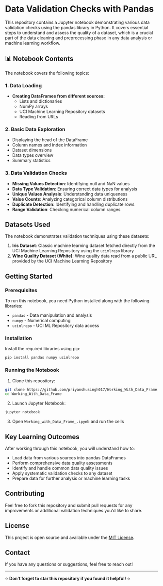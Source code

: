 # Data Validation Checks with Pandas

This repository contains a Jupyter notebook demonstrating various data validation checks using the pandas library in Python. It covers essential steps to understand and assess the quality of a dataset, which is a crucial part of the data cleaning and preprocessing phase in any data analysis or machine learning workflow.

## 📊 Notebook Contents

The notebook covers the following topics:

### 1. Data Loading
- **Creating DataFrames from different sources:**
  - Lists and dictionaries
  - NumPy arrays
  - UCI Machine Learning Repository datasets
  - Reading from URLs

### 2. Basic Data Exploration
- Displaying the head of the DataFrame
- Column names and index information
- Dataset dimensions
- Data types overview
- Summary statistics

### 3. Data Validation Checks
-  **Missing Values Detection**: Identifying null and NaN values
-  **Data Type Validation**: Ensuring correct data types for analysis
-  **Unique Values Analysis**: Understanding data uniqueness
-  **Value Counts**: Analyzing categorical column distributions
-  **Duplicate Detection**: Identifying and handling duplicate rows
-  **Range Validation**: Checking numerical column ranges

##  Datasets Used

The notebook demonstrates validation techniques using these datasets:

1. **Iris Dataset**: Classic machine learning dataset fetched directly from the UCI Machine Learning Repository using the `ucimlrepo` library
2. **Wine Quality Dataset (White)**: Wine quality data read from a public URL provided by the UCI Machine Learning Repository

##  Getting Started

### Prerequisites

To run this notebook, you need Python installed along with the following libraries:

- `pandas` - Data manipulation and analysis
- `numpy` - Numerical computing
- `ucimlrepo` - UCI ML Repository data access

### Installation

Install the required libraries using pip:

```bash
pip install pandas numpy ucimlrepo
```

### Running the Notebook

1. Clone this repository:
```bash
git clone https://github.com/priyanshusingh017/Working_With_Data_Frame.git
cd Working_With_Data_Frame
```

2. Launch Jupyter Notebook:
```bash
jupyter notebook
```

3. Open `Working_with_Data_Frame_.ipynb` and run the cells

##  Key Learning Outcomes

After working through this notebook, you will understand how to:

- Load data from various sources into pandas DataFrames
- Perform comprehensive data quality assessments
- Identify and handle common data quality issues
- Apply systematic validation checks to any dataset
- Prepare data for further analysis or machine learning tasks

##  Contributing

Feel free to fork this repository and submit pull requests for any improvements or additional validation techniques you'd like to share.

##  License

This project is open source and available under the [MIT License](LICENSE).

##  Contact

If you have any questions or suggestions, feel free to reach out!

---

⭐ **Don't forget to star this repository if you found it helpful!** ⭐
